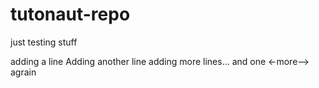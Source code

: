 # tutonaut-repo
just testing stuff

adding a line
Adding another line
adding more lines...
and one <-more--> agrain
